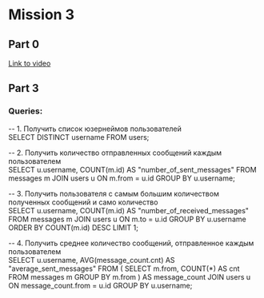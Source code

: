 # Mission 3

## Part 0

[Link to video](https://drive.google.com/file/d/1wCCOy--9CXWEBXnovKiLMUY8UDGsRIrd/view?usp=sharing)

## Part 3

### Queries:
-- 1. Получить список юзернеймов пользователей\
SELECT DISTINCT username FROM users;

-- 2. Получить количество отправленных сообщений каждым пользователем\
SELECT u.username, COUNT(m.id) AS "number_of_sent_messages"
FROM messages m
JOIN users u ON m.from = u.id
GROUP BY u.username;

-- 3. Получить пользователя с самым большим количеством полученных сообщений и само количество\
SELECT u.username, COUNT(m.id) AS "number_of_received_messages"
FROM messages m
JOIN users u ON m.to = u.id
GROUP BY u.username
ORDER BY COUNT(m.id) DESC
LIMIT 1;

-- 4. Получить среднее количество сообщений, отправленное каждым пользователем\
SELECT u.username, AVG(message_count.cnt) AS "average_sent_messages"
FROM (
    SELECT m.from, COUNT(*) AS cnt
    FROM messages m
    GROUP BY m.from
) AS message_count
JOIN users u ON message_count.from = u.id
GROUP BY u.username;